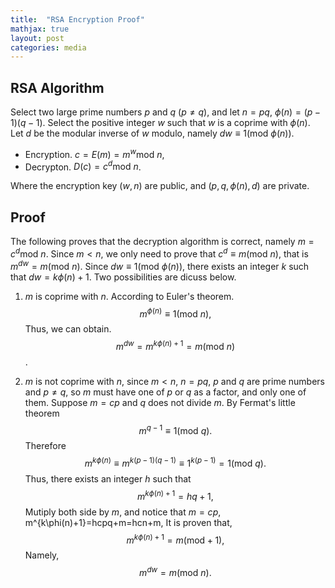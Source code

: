 ```yaml
---
title:  "RSA Encryption Proof"
mathjax: true
layout: post
categories: media
---
```

## RSA Algorithm

Select two large prime numbers $p$ and $q$ ($p\ne q$), and let $n=pq$, $\phi(n)=(p-1)(q-1)$. Select the positive integer $w$ such that $w$ is a coprime with $\phi(n)$.  Let $d$ be the modular inverse of $w$ modulo, namely $dw\equiv 1 (\mathrm{mod}\ \phi(n))$.

- Encryption. $c=E(m)=m^w \mathrm{mod}\ n$,
- Decrypton. $D(c)=c^d \mathrm{mod}\ n$.

Where the encryption key $(w,n)$ are public, and $(p,q,\phi(n),d)$ are private.

## Proof

The following proves that the decryption algorithm is correct, namely $m=c^d \mathrm{mod}\ n$. Since $m<  n$, we only need to prove that $c^d \equiv m (\mathrm{mod} \ n)$, that is $m^{dw}=m(\mathrm{mod}\ n)$. Since $dw\equiv 1(\mathrm{mod}\  \phi(n))$, there exists an integer $k$ such that $dw=k\phi(n)+1$. Two possibilities are dicuss below.

1. $m$ is coprime with $n$. According to  Euler's theorem.
$$m^{\phi(n)}\equiv 1(\mathrm{mod} \ n),$$
Thus, we can obtain.
$$m^{dw}=m^{k\phi(n)+1}=m (\mathrm{mod} \ n)$$.

2. $m$ is not coprime with $n$, since $m< n$, $n=pq$, $p$ and $q$ are prime numbers and $p\ne q$, so $m$ must have one of $p$ or $q$ as a factor, and only one of them. Suppose $m=cp$ and $q$ does not divide $m$. By Fermat's little theorem
$$m^{q-1} \equiv 1 (\mathrm{mod} \ q).$$
Therefore
$$m^{k\phi(n)}\equiv m^{k(p-1)(q-1)}\equiv 1^{k(p-1)}=1 (\mathrm{mod} \ q).$$
Thus, there exists an integer $h$ such that
$$m^{k\phi(n)+1}=hq+1,$$
Mutiply both side by $m$, and notice that $m=cp$,
m^{k\phi(n)+1}=hcpq+m=hcn+m,
It is proven that,
$$m^{k\phi(n)+1}=m (\mathrm{mod}+1),$$
Namely,
$$m^{dw}=m (\mathrm{mod} \ n).$$
